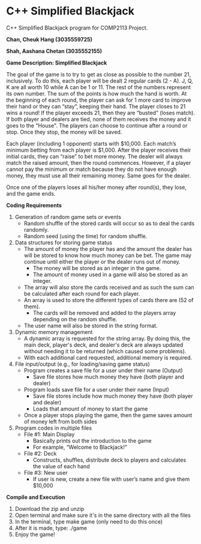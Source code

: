 # C++ Simplified Blackjack
C++ Simplified Blackjack program for COMP2113 Project.

**Chan, Cheuk Hang (3035559725)**

**Shah, Aashana Chetan (3035552155)**

**Game Description: Simplified Blackjack**

The goal of the game is to try to get as close as possible to the number 21, inclusively. To do this, each player will be dealt 2 regular cards (2 - A). J, Q, K are all worth 10 while A can be 1 or 11. The rest of the numbers represent its own number. The sum of the points is how much the hand is worth. At the beginning of each round, the player can ask for 1 more card to improve their hand or they can “stay”, keeping their hand. The player closes to 21 wins a round! If the player exceeds 21, then they are “busted” (loses match). If both player and dealers are tied, none of them receives the money and it goes to the "House". The players can choose to continue after a round or stop. Once they stop, the money will be saved.

Each player (including 1 opponent) starts with $10,000. Each match’s minimum betting from each player is $1,000. After the player receives their initial cards, they can “raise” to bet more money. The dealer will always match the raised amount, then the round commences. However, if a player cannot pay the minimum or match because they do not have enough money, they must use all their remaining money. Same goes for the dealer.


Once one of the players loses all his/her money after round(s), they lose, and the game ends.

**Coding Requirements**

1) Generation of random game sets or events <br />
    - Random shuffle of the stored cards will occur so as to deal the cards randomly. <br />
    - Random seed (using the time) for random shuffle. <br />
2) Data structures for storing game status <br />
    - The amount of money the player has and the amount the dealer has will be stored to know how much money can be bet. The game may continue until either the player or the dealer runs out of money. <br />
        - The money will be stored as an integer in the game. <br />
        - The amount of money used in a game will also be stored as an integer. <br />
    - The array will also store the cards received and as such the sum can be calculated after each round for each player.  <br />
    - An array is used to store the different types of cards there are (52 of them).  <br />
        - The cards will be removed and added to the players array depending on the random shuffle. <br />
    - The user name will also be stored in the string format.  <br />
3) Dynamic memory management <br />
    - A dynamic array is requested for the string array. By doing this, the main deck, player's deck, and dealer's deck are always updated without needing it to be returned (which caused some problems). <br />
    - With each additional card requested, additional memory is required.<br />
4) File input/output (e.g., for loading/saving game status)<br />
    - Program creates a save file for a user under their name (Output)<br />
        - Save file stores how much money they have (both player and dealer)<br />
    - Program loads save file for a user under their name (Input)<br />
        - Save file stores include how much money they have (both player and dealer)<br />
        - Loads that amount of money to start the game<br />
    - Once a player stops playing the game, then the game saves amount of money left from both sides <br />
5) Program codes in multiple files<br />
    - File #1: Main Display<br />
        - Basically prints out the introduction to the game<br />
        - For example, “Welcome to Blackjack!”<br />
    - File #2: Deck <br />
        - Constructs, shuffles, distribute deck to players and calculates the value of each hand
    - File #3: New user<br />
        - If user is new, create a new file with user’s name and give them $10,000<br />

**Compile and Execution**

1) Download the zip and unzip
2) Open terminal and make sure it's in the same directory with all the files
3) In the terminal, type make game (only need to do this once)
4) After it is made, type: ./game
5) Enjoy the game!
